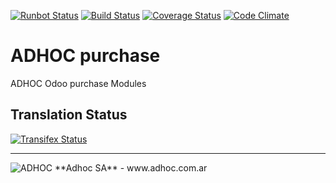 [![Runbot Status](http://runbot.adhoc.com.ar/runbot/badge/flat/4/12.0.svg)](http://runbot.adhoc.com.ar/runbot/repo/github-com-ingadhoc-purchase-4)
[![Build Status](https://travis-ci.org/ingadhoc/purchase.svg?branch=12.0)](https://travis-ci.org/ingadhoc/purchase)
[![Coverage Status](https://coveralls.io/repos/ingadhoc/purchase/badge.png?branch=12.0)](https://coveralls.io/r/ingadhoc/purchase?branch=12.0)
[![Code Climate](https://codeclimate.com/github/ingadhoc/purchase/badges/gpa.svg)](https://codeclimate.com/github/ingadhoc/purchase)

# ADHOC purchase

ADHOC Odoo purchase Modules

[//]: # (addons)
[//]: # (end addons)

Translation Status
------------------
[![Transifex Status](https://www.transifex.com/projects/p/ingadhoc-purchase-12-0/chart/image_png)](https://www.transifex.com/projects/p/ingadhoc-purchase-12-0)

----

<img alt="ADHOC" src="http://fotos.subefotos.com/83fed853c1e15a8023b86b2b22d6145bo.png" />
**Adhoc SA** - www.adhoc.com.ar
